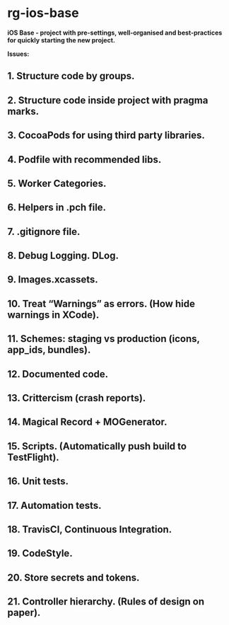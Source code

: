 # rg-ios-base
**iOS Base - project with pre-settings, well-organised and best-practices for quickly starting the new project.**

**Issues:**

## 1. Structure code by groups.
## 2. Structure code inside project with pragma marks.
## 3. CocoaPods for using third party libraries.
## 4. Podfile with recommended libs.
## 5. Worker Categories.
## 6. Helpers in .pch file.
## 7. .gitignore file.
## 8. Debug Logging. DLog.
## 9. Images.xcassets.
## 10. Treat “Warnings” as errors. (How hide warnings in XCode).
## 11. Schemes: staging vs production (icons, app_ids, bundles).
## 12. Documented code.
## 13. Crittercism (crash reports).
## 14. Magical Record + MOGenerator.
## 15. Scripts. (Automatically push build to TestFlight).
## 16. Unit tests.
## 17. Automation tests.
## 18. TravisCI, Continuous Integration.
## 19. CodeStyle.
## 20. Store secrets and tokens.
## 21. Controller hierarchy. (Rules of design on paper).
